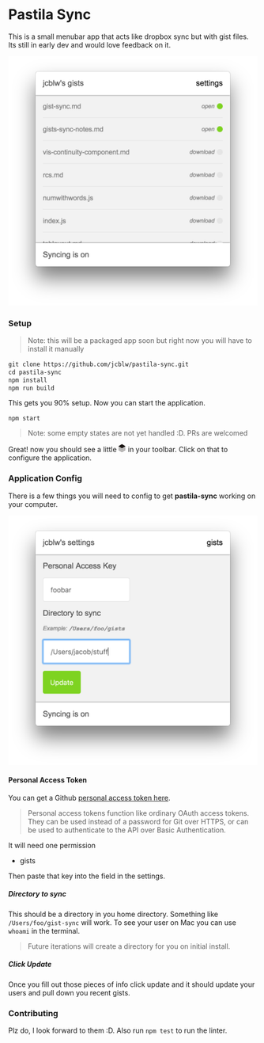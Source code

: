 # Pastila Sync

This is a small menubar app that acts like dropbox sync but with gist files. Its still in early dev and would love feedback on it.

![screenshot gist](https://github.com/jcblw/pastila-sync/blob/master/assets/screenshot-gists.png?raw=true)

### Setup

> Note: this will be a packaged app soon but right now you will have to install it manually

```shell
git clone https://github.com/jcblw/pastila-sync.git
cd pastila-sync
npm install
npm run build
```

This gets you 90% setup. Now you can start the application.

```shell
npm start
```

> Note: some empty states are not yet handled :D. PRs are welcomed

Great! now you should see a little  ![icon](https://github.com/jcblw/pastila-sync/blob/master/assets/active.png?raw=true) in your toolbar. Click on that to configure the application.

### Application Config

There is a few things you will need to config to get **pastila-sync** working on your computer.

![screenshot settings](https://github.com/jcblw/pastila-sync/blob/master/assets/screenshot-settings.png?raw=true)

#### Personal Access Token

You can get a Github [personal access token here](https://github.com/settings/tokens).

> Personal access tokens function like ordinary OAuth access tokens. They can be used instead of a password for Git over HTTPS, or can be used to authenticate to the API over Basic Authentication.

It will need one permission

- gists

Then paste that key into the field in the settings.

##### Directory to sync

This should be a directory in you home directory. Something like `/Users/foo/gist-sync` will work. To see your user on Mac you can use `whoami` in the terminal.

> Future iterations will create a directory for you on initial install.

##### Click Update

Once you fill out those pieces of info click update and it should update your users and pull down you recent gists.

### Contributing

Plz do, I look forward to them :D. Also run `npm test` to run the linter.
